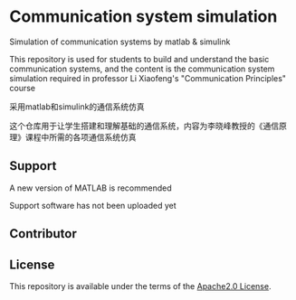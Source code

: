 # Communication system simulation

Simulation of communication systems by matlab & simulink

This repository is used for students to build and understand the basic communication systems, and the content is the communication system simulation required in professor Li Xiaofeng's "Communication Principles" course

采用matlab和simulink的通信系统仿真

这个仓库用于让学生搭建和理解基础的通信系统，内容为李晓峰教授的《通信原理》课程中所需的各项通信系统仿真

## Support

A new version of MATLAB is recommended

Support software has not been uploaded yet

## Contributor


## License

This repository is available under the terms of the [Apache2.0 License](https://github.com/bugmaker2/communication-system-simulation/blob/main/LICENSE).
